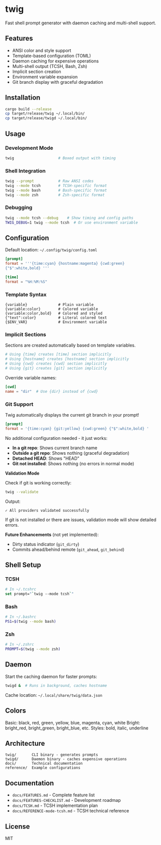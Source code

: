 # twig

Fast shell prompt generator with daemon caching and multi-shell support.

## Features

- ANSI color and style support
- Template-based configuration (TOML)
- Daemon caching for expensive operations
- Multi-shell output (TCSH, Bash, Zsh)
- Implicit section creation
- Environment variable expansion
- Git branch display with graceful degradation

## Installation

```bash
cargo build --release
cp target/release/twig ~/.local/bin/
cp target/release/twigd ~/.local/bin/
```

## Usage

### Development Mode
```bash
twig                    # Boxed output with timing
```

### Shell Integration
```bash
twig --prompt           # Raw ANSI codes
twig --mode tcsh        # TCSH-specific format
twig --mode bash        # Bash-specific format
twig --mode zsh         # Zsh-specific format
```

### Debugging
```bash
twig --mode tcsh --debug    # Show timing and config paths
TWIG_DEBUG=1 twig --mode tcsh  # Or use environment variable
```

## Configuration

Default location: `~/.config/twig/config.toml`

```toml
[prompt]
format = '''{time:cyan} {hostname:magenta} {cwd:green}
{"$":white,bold} '''

[time]
format = "%H:%M:%S"
```

### Template Syntax

```
{variable}              # Plain variable
{variable:color}        # Colored variable
{variable:color,bold}   # Colored and styled
{"text":color}          # Literal colored text
{$ENV_VAR}              # Environment variable
```

### Implicit Sections

Sections are created automatically based on template variables.

```toml
# Using {time} creates [time] section implicitly
# Using {hostname} creates [hostname] section implicitly
# Using {cwd} creates [cwd] section implicitly
# Using {git} creates [git] section implicitly
```

Override variable names:

```toml
[cwd]
name = "dir"  # Use {dir} instead of {cwd}
```

### Git Support

Twig automatically displays the current git branch in your prompt!

```toml
[prompt]
format = '{time:cyan} {git:yellow} {cwd:green} {"$":white,bold} '
```

No additional configuration needed - it just works:
- **In a git repo**: Shows current branch name
- **Outside a git repo**: Shows nothing (graceful degradation)
- **Detached HEAD**: Shows "HEAD"
- **Git not installed**: Shows nothing (no errors in normal mode)

**Validation Mode**

Check if git is working correctly:

```bash
twig --validate
```

Output:
```
✓ All providers validated successfully
```

If git is not installed or there are issues, validation mode will show detailed errors.

**Future Enhancements** (not yet implemented):
- Dirty status indicator (`git_dirty`)
- Commits ahead/behind remote (`git_ahead`, `git_behind`)

## Shell Setup

### TCSH
```tcsh
# In ~/.tcshrc
set prompt="`twig --mode tcsh`"
```

### Bash
```bash
# In ~/.bashrc
PS1=$(twig --mode bash)
```

### Zsh
```zsh
# In ~/.zshrc
PROMPT=$(twig --mode zsh)
```

## Daemon

Start the caching daemon for faster prompts:

```bash
twigd &  # Runs in background, caches hostname
```

Cache location: `~/.local/share/twig/data.json`

## Colors

Basic: black, red, green, yellow, blue, magenta, cyan, white
Bright: bright_red, bright_green, bright_blue, etc.
Styles: bold, italic, underline

## Architecture

```
twig/       CLI binary - generates prompts
twigd/      Daemon binary - caches expensive operations
docs/       Technical documentation
reference/  Example configurations
```

## Documentation

- `docs/FEATURES.md` - Complete feature list
- `docs/FEATURES-CHECKLIST.md` - Development roadmap
- `docs/TCSH.md` - TCSH implementation plan
- `docs/REFERENCE-mode-tcsh.md` - TCSH technical reference

## License

MIT
